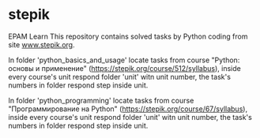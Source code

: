 # stepik
EPAM Learn
This repository contains solved tasks by Python coding from site www.stepik.org.

In folder 'python_basics_and_usage' locate tasks from course "Python: основы и применение" (https://stepik.org/course/512/syllabus), inside every course's unit respond folder 'unit' witn unit number, the task's numbers in folder respond step inside unit.

In folder 'python_programming' locate tasks from course "Программирование на Python" (https://stepik.org/course/67/syllabus), inside every course's unit respond folder 'unit' witn unit number, the task's numbers in folder respond step inside unit.
